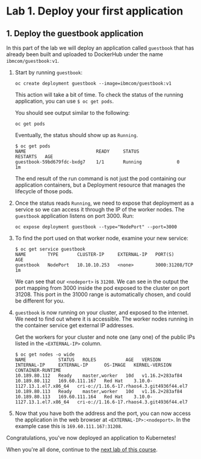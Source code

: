 # Lab 1. Deploy your first application

## 1. Deploy the guestbook application

In this part of the lab we will deploy an application called `guestbook` that has already been built and uploaded to DockerHub under the name `ibmcom/guestbook:v1`.

1. Start by running `guestbook`:

   ```shell
   oc create deployment guestbook --image=ibmcom/guestbook:v1
   ```

   This action will take a bit of time. To check the status of the running application,
   you can use `$ oc get pods`.

   You should see output similar to the following:

   ```shell
   oc get pods
   ```

   Eventually, the status should show up as `Running`.

   ```shell
   $ oc get pods
   NAME                          READY     STATUS              RESTARTS   AGE
   guestbook-59bd679fdc-bxdg7    1/1       Running             0          1m
   ```

   The end result of the run command is not just the pod containing our application containers,
   but a Deployment resource that manages the lifecycle of those pods.

1. Once the status reads `Running`, we need to expose that deployment as a
   service so we can access it through the IP of the worker nodes.
   The `guestbook` application listens on port 3000.  Run:

   ```shell
   oc expose deployment guestbook --type="NodePort" --port=3000
   ```

1. To find the port used on that worker node, examine your new service:

   ```shell
   $ oc get service guestbook
   NAME        TYPE       CLUSTER-IP     EXTERNAL-IP   PORT(S)          AGE
   guestbook   NodePort   10.10.10.253   <none>        3000:31208/TCP   1m
   ```

   We can see that our `<nodeport>` is `31208`. We can see in the output the port mapping from 3000 inside
   the pod exposed to the cluster on port 31208. This port in the 31000 range is automatically chosen,
   and could be different for you.

1. `guestbook` is now running on your cluster, and exposed to the internet. We need to find out where it is accessible.
   The worker nodes running in the container service get external IP addresses.
   
   Get the workers for your cluster and note one (any one) of the public IPs listed in the `<EXTERNAL-IP>` column.
   
   ```shell
   $ oc get nodes -o wide
   NAME            STATUS   ROLES           AGE   VERSION           INTERNAL-IP     EXTERNAL-IP      OS-IMAGE   KERNEL-VERSION                CONTAINER-RUNTIME
   10.189.80.112   Ready    master,worker   10d   v1.16.2+283af84   10.189.80.112   169.60.111.167   Red Hat    3.10.0-1127.13.1.el7.x86_64   cri-o://1.16.6-17.rhaos4.3.git4936f44.el7
   10.189.80.113   Ready    master,worker   10d   v1.16.2+283af84   10.189.80.113   169.60.111.164   Red Hat    3.10.0-1127.13.1.el7.x86_64   cri-o://1.16.6-17.rhaos4.3.git4936f44.el7
   ```

2. Now that you have both the address and the port, you can now access the application in the web browser
   at `<EXTERNAL-IP>:<nodeport>`. In the example case this is `169.60.111.167:31208`.

Congratulations, you've now deployed an application to Kubernetes!

When you're all done, continue to the
[next lab of this course](../Lab2/README.md).